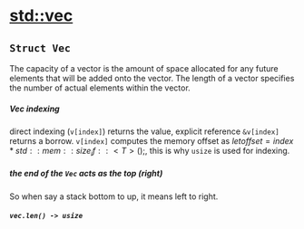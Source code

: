 # [std::vec](https://doc.rust-lang.org/std/vec/struct.Vec.html#capacity-and-reallocation)
## `Struct Vec`
The capacity of a vector is the amount of space allocated for any future elements that will be added onto the vector.
The length of a vector specifies the number of actual elements within the vector.


##### Vec indexing
direct indexing (`v[index]`) returns the value, explicit reference `&v[index]` returns a borrow.
`v[index]` computes the memory offset as $let offset = index * std::mem::size_if::<T>();$, this is why `usize` is used for indexing.
##### the end of the `Vec` acts as the top (right)
So when say a stack bottom to up, it means left to right.

##### `vec.len() -> usize`
